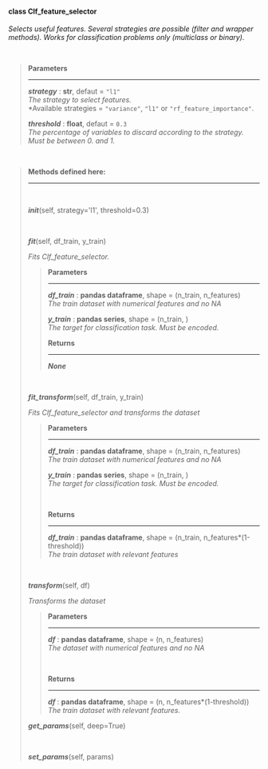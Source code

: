 #### class Clf_feature_selector ####
*Selects useful features. Several strategies are possible (filter and wrapper methods). Works for classification problems only (multiclass or binary).* <br/>

<br/>

> **Parameters**
> ___
>  
> ***strategy*** : **str**, defaut = `"l1"` <br/>
> *The strategy to select features.* <br/>
> *Available strategies = `"variance"`, `"l1"` or `"rf_feature_importance"`. 
>
> ***threshold*** : **float**, defaut = `0.3` <br/>
> *The percentage of variables to discard according to the strategy. Must be between 0. and 1.*

<br/>

> **Methods defined here:**
> ___
>
> <br/>
>
> ***init***(self, strategy='l1', threshold=0.3) 
> 
> <br/>
>
> ***fit***(self, df_train, y_train) 
>
> *Fits Clf_feature_selector.*
>
>> **Parameters** 
>> ___ 
>>
>> ***df_train*** : **pandas dataframe**, shape = (n_train, n_features) <br/>
>> *The train dataset with numerical features and no NA* 
>>
>> ***y_train*** : **pandas series**, shape = (n_train, ) <br/>
>> *The target for classification task. Must be encoded.* 
>>
>> **Returns** 
>> ___ 
>>
>> ***None*** 
>
> <br/>
>
> ***fit_transform***(self, df_train, y_train) 
>
> *Fits Clf_feature_selector and transforms the dataset*
>
>> **Parameters** 
>> ___ 
>> 
>> ***df_train*** : **pandas dataframe**, shape = (n_train, n_features) <br/>
>> *The train dataset with numerical features and no NA* 
>>
>> ***y_train*** : **pandas series**, shape = (n_train, ) <br/>
>> *The target for classification task. Must be encoded.* 
>>
>> <br/>
>> 
>> **Returns** 
>> ___ 
>>
>> ***df_train*** : **pandas dataframe**, shape = (n_train, n_features*(1-threshold)) <br/>
>> *The train dataset with relevant features* 
>
> <br/>
>
> ***transform***(self, df)
>
> *Transforms the dataset*
>
>> **Parameters** 
>> ___ 
>> 
>> ***df*** : **pandas dataframe**, shape = (n, n_features) <br/>
>> *The dataset with numerical features and no NA* 
>>
>> <br/>
>> 
>> **Returns** 
>> ___ 
>>
>> ***df*** : **pandas dataframe**, shape = (n, n_features*(1-threshold)) <br/>
>> *The train dataset with relevant features.* 
>
> ***get_params***(self, deep=True)
>
> <br/>
>
> ***set_params***(self, params)

<br/>
<br/>
